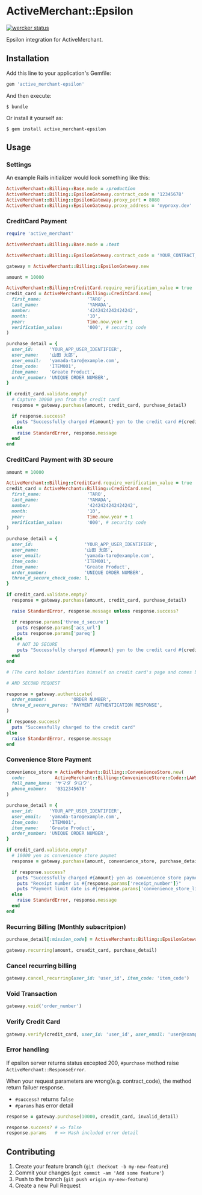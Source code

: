 # ActiveMerchant::Epsilon
[![wercker status](https://app.wercker.com/status/43c6648e20f325c8c0a560c36e89781c/s/master "wercker status")](https://app.wercker.com/project/bykey/43c6648e20f325c8c0a560c36e89781c)

Epsilon integration for ActiveMerchant.

## Installation

Add this line to your application's Gemfile:

```ruby
gem 'active_merchant-epsilon'
```

And then execute:

    $ bundle

Or install it yourself as:

    $ gem install active_merchant-epsilon

## Usage

### Settings

An example Rails initializer would look something like this:

```ruby
ActiveMerchant::Billing::Base.mode = :production
ActiveMerchant::Billing::EpsilonGateway.contract_code = '12345678'
ActiveMerchant::Billing::EpsilonGateway.proxy_port = 8080
ActiveMerchant::Billing::EpsilonGateway.proxy_address = 'myproxy.dev'
```

### CreditCard Payment

```ruby
require 'active_merchant'

ActiveMerchant::Billing::Base.mode = :test

ActiveMerchant::Billing::EpsilonGateway.contract_code = 'YOUR_CONTRACT_CODE'

gateway = ActiveMerchant::Billing::EpsilonGateway.new

amount = 10000

ActiveMerchant::Billing::CreditCard.require_verification_value = true
credit_card = ActiveMerchant::Billing::CreditCard.new(
  first_name:                 'TARO',
  last_name:                  'YAMADA',
  number:                     '4242424242424242',
  month:                      '10',
  year:                       Time.now.year + 1
  verification_value:         '000', # security code
)

purchase_detail = {
  user_id:      'YOUR_APP_USER_IDENTIFIER',
  user_name:    '山田 太郎',
  user_email:   'yamada-taro@example.com',
  item_code:    'ITEM001',
  item_name:    'Greate Product',
  order_number: 'UNIQUE ORDER NUMBER',
}

if credit_card.validate.empty?
  # Capture 10000 yen from the credit card
  response = gateway.purchase(amount, credit_card, purchase_detail)

  if response.success?
    puts "Successfully charged #{amount} yen to the credit card #{credit_card.display_number}"
  else
    raise StandardError, response.message
  end
end
```

### CreditCard Payment with 3D secure

```ruby
amount = 10000

ActiveMerchant::Billing::CreditCard.require_verification_value = true
credit_card = ActiveMerchant::Billing::CreditCard.new(
  first_name:                 'TARO',
  last_name:                  'YAMADA',
  number:                     '4242424242424242',
  month:                      '10',
  year:                       Time.now.year + 1
  verification_value:         '000', # security code
)

purchase_detail = {
  user_id:                   'YOUR_APP_USER_IDENTIFIER',
  user_name:                 '山田 太郎',
  user_email:                'yamada-taro@example.com',
  item_code:                 'ITEM001',
  item_name:                 'Greate Product',
  order_number:              'UNIQUE ORDER NUMBER',
  three_d_secure_check_code: 1,
}

if credit_card.validate.empty?
  response = gateway.purchase(amount, credit_card, purchase_detail)

  raise StandardError, response.message unless response.success?

  if response.params['three_d_secure']
    puts response.params['acs_url']
    puts response.params['pareq']
  else
    # NOT 3D SECURE
    puts "Successfully charged #{amount} yen to the credit card #{credit_card.display_number}"
  end
end

# (The card holder identifies himself on credit card's page and comes back here)

# AND SECOND REQUEST

response = gateway.authenticate(
  order_number:         'ORDER NUMBER',
  three_d_secure_pares: 'PAYMENT AUTHENTICATION RESPONSE',
)

if response.success?
  puts "Successfully charged to the credit card"
else
  raise StandardError, response.message
end
```

### Convenience Store Payment

```ruby
convenience_store = ActiveMerchant::Billing::ConvenienceStore.new(
  code:           ActiveMerchant::Billing::ConvenienceStore::Code::LAWSON,
  full_name_kana: 'ヤマダ タロウ',
  phone_nubmer:   '0312345678'
)

purchase_detail = {
  user_id:      'YOUR_APP_USER_IDENTIFIER',
  user_email:   'yamada-taro@example.com',
  item_code:    'ITEM001',
  item_name:    'Greate Product',
  order_number: 'UNIQUE ORDER NUMBER',
}

if credit_card.validate.empty?
  # 10000 yen as convenience store paymet
  response = gateway.purchase(amount, convenience_store, purchase_detail)

  if response.success?
    puts "Successfully charged #{amount} yen as convenience store payment"
    puts "Receipt number is #{response.params['receipt_number']}"
    puts "Payment limit date is #{response.params['convenience_store_limit_date']}"
  else
    raise StandardError, response.message
  end
end
```

### Recurring Billing (Monthly subscritpion)

```ruby
purchase_detail[:mission_code] = ActiveMerchant::Billing::EpsilonGateway::MissionCode::RECURRING_6

gateway.recurring(amount, creadit_card, purchase_detail)
```

### Cancel recurring billing

```ruby
gateway.cancel_recurring(user_id: 'user_id', item_code: 'item_code')
```

### Void Transaction

```ruby
gateway.void('order_number')
```

### Verify Credit Card

```ruby
gateway.verify(credit_card, user_id: 'user_id', user_email: 'user@example.com')
```

### Error handling

If epsilon server returns status excepted 200, `#purchase` method raise `ActiveMerchant::ResponseError`.

When your request parameters are wrong(e.g. contract_code), the method return failuer response.

- `#success?` returns `false`
- `#params` has error detail

```ruby
response = gateway.purchase(10000, creadit_card, invalid_detail)

response.success? # => false
response.params   # => Hash included error detail
```

## Contributing

1. Create your feature branch (`git checkout -b my-new-feature`)
2. Commit your changes (`git commit -am 'Add some feature'`)
3. Push to the branch (`git push origin my-new-feature`)
4. Create a new Pull Request
